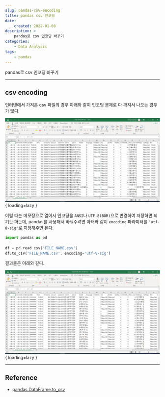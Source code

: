 ```yaml
---
slug: pandas-csv-encoding
title: pandas csv 인코딩
date:
    created: 2022-01-08
description: >
    pandas로 csv 인코딩 바꾸기
categories:
    - Data Analysis
tags: 
    - pandas
---
```


pandas로 csv 인코딩 바꾸기  

<!-- more -->

---

## csv encoding

인터넷에서 가져온 csv 파일의 경우 아래와 같이 인코딩 문제로 다 깨져서 나오는 경우가 많다.  

![scrap_result_2021](./img/scrap_result_2021.png){ loading=lazy }

이럴 때는 메모장으로 열어서 인코딩을 `ANSI`나 `UTF-8(BOM)`으로 변경하여 저장하면 되기는 하는데, pandas를 사용해서 바꿔주려면 아래와 같이 `encoding` 파라미터를 `'utf-8-sig'`로 지정해주면 된다.  

```python
import pandas as pd

df = pd.read_csv('FILE_NAME.csv')
df.to_csv('FILE_NAME.csv', encoding='utf-8-sig')
```

결과물은 아래와 같다.  

![scrap_result_2021_encoded.png](./img/scrap_result_2021_encoded.png){ loading=lazy }

---
## Reference
- [pandas.DataFrame.to_csv](https://pandas.pydata.org/docs/reference/api/pandas.DataFrame.to_csv.html)
